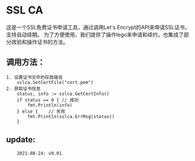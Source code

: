# SSL CA
这是一个SSL免费证书申请工具，通过调用Let's Encrypt的API来申请SSL证书，支持自动续期。
为了方便使用，我们提供了操作lego来申请和续约，也集成了部分效验和操作证书的方法。

## 调用方法：
    1. 设置证书文件的存放路径
        sslca.SetCertFile("cert.pem")
    2. 获取证书信息
        status, info := sslca.GetCertInfo()
        if status == 0 { // 成功
            fmt.Println(info)
        } else {	// 失败
            fmt.Println(sslca.ErrMsg(status))
        }
## update:
        2021-08-24: v0.01